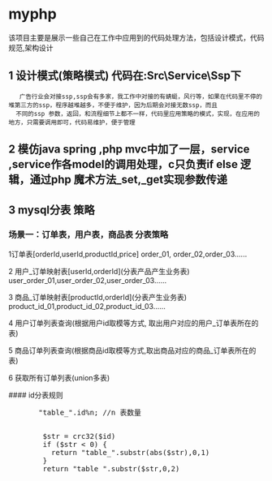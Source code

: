 # myphp
该项目主要是展示一些自己在工作中应用到的代码处理方法，包括设计模式，代码规范,架构设计

## 1 设计模式(策略模式)  代码在:Src\Service\Ssp下
```
   广告行业会对接ssp,ssp会有多家，我工作中对接的有蜻蜓，风行等，如果在代码里不停的堆第三方的ssp，程序越堆越多，不便于维护，因为后期会对接无数ssp，而且
  不同的ssp 参数，返回，和流程细节上都不一样，代码里应用策略的模式，实现，在应用的地方，只需要调用即可，代码易维护，便于管理
```
## 2 模仿java spring ,php mvc中加了一层，service ,service作各model的调用处理，c只负责if else 逻辑，通过php 魔术方法_set,_get实现参数传递
## 3 mysql分表 策略
### 场景一：订单表，用户表，商品表 分表策略
  <p> 1订单表[orderId,userId,productId,price] order_01, order_02,order_03......</p>
  <p> 2 用户_订单映射表[userId,orderId](分表产品产生业务表) user_order_01,user_order_02,user_order_03...... </p>
  <p> 3 商品_订单映射表[productId,orderId](分表产生业务表) product_id_01,product_id_02,product_id_03......</p>
  <p> 4 用户订单列表查询(根据用户id取模等方式, 取出用户对应的用户_订单表所在的表)</p>
  <p> 5 商品订单列表查询(根据商品id取模等方式,取出商品对应的商品_订单表所在的表)</p>
  <p> 6 获取所有订单列表(union多表)    </p>
#### id分表规则
<pre>
       "table_".id%n; //n 表数量</p>
        $str = crc32($id)
        if ($str < 0) {
          return "table_".substr(abs($str),0,1)
        }
        return "table_".substr($str,0,2) 
</pre>
